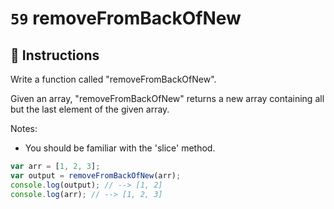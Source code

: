 # `59` removeFromBackOfNew

## 📝 Instructions

Write a function called "removeFromBackOfNew".

Given an array, "removeFromBackOfNew" returns a new array containing all but the last element of the given array.

Notes:
* You should be familiar with the 'slice' method.

```Javascript
var arr = [1, 2, 3];
var output = removeFromBackOfNew(arr);
console.log(output); // --> [1, 2]
console.log(arr); // --> [1, 2, 3]
```